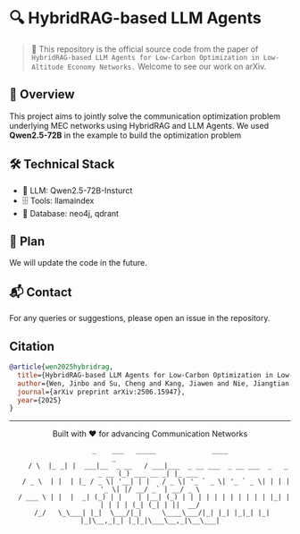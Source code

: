 # 🔍 HybridRAG-based LLM Agents

> 🌟 This repository is the official source code from the paper of 	``HybridRAG-based LLM Agents for Low-Carbon Optimization in Low-Altitude Economy Networks.`` Welcome to see our work on arXiv.

## 🎯 Overview
This project aims to jointly solve the communication optimization problem underlying MEC networks using HybridRAG and LLM Agents. We used **Qwen2.5-72B** in the example to build the optimization problem



## 🛠️ Technical Stack
- 🤖 LLM: Qwen2.5-72B-Insturct
- 🗄️ Tools: llamaindex
- 📝 Database: neo4j, qdrant


## 🤝 Plan
We will update the code in the future.


## 📬 Contact

For any queries or suggestions, please open an issue in the repository.

## Citation

```bibtex
@article{wen2025hybridrag,
  title={HybridRAG-based LLM Agents for Low-Carbon Optimization in Low-Altitude Economy Networks},
  author={Wen, Jinbo and Su, Cheng and Kang, Jiawen and Nie, Jiangtian and Zhang, Yang and Tang, Jianhang and Niyato, Dusit and Yuen, Chau},
  journal={arXiv preprint arXiv:2506.15947},
  year={2025}
}
```

---
<div align="center">
Built with ❤️ for advancing Communication Networks

```
     _    ___   _____              ____                                  _                  
    / \  |_ _| |  ___|__  _ __   / ___|___  _ __ ___  _ __ ___  _   _ _ __ (_) ___ __ _| |_ ___ 
   / _ \  | |  | |_ / _ \| '__| | |   / _ \| '_ ` _ \| '_ ` _ \| | | | '_ \| |/ __/ _` | __/ _ \
  / ___ \ | |  |  _| (_) | |    | |__| (_) | | | | | | | | | | | |_| | | | | | (_| (_| | ||  __/
 /_/   \_\___| |_|  \___/|_|     \____\___/|_| |_| |_|_| |_| |_|\__,_|_| |_|_|\___\__,_|\__\___|
```
</div>
